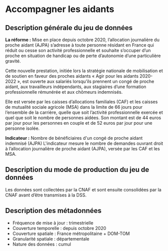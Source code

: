 # Accompagner les aidants
## Description générale du jeu de données 
**La réforme :** Mise en place depuis octobre 2020, l’allocation journalière du proche aidant (AJPA) s’adresse à toute personne résidant en France qui réduit ou cesse son activité professionnelle et souhaite s’occuper d’un proche en situation de handicap ou de perte d’autonomie d’une particulière gravité.

Cette nouvelle prestation, initiée lors la stratégie nationale de mobilisation et de soutien en faveur des proches aidants « Agir pour les aidants 2020-2022 », est ouverte aux salariés lorsqu’ils prennent un congé de proche aidant, aux travailleurs indépendants, aux stagiaires d’une formation professionnelle rémunérée et aux chômeurs indemnisés.

Elle est versée par les caisses d’allocations familiales (CAF) et les caisses de mutualité sociale agricole (MSA) dans la limite de 66 jours pour l’ensemble de la carrière, quelle que soit l’activité professionnelle exercée et quel que soit le nombre de personnes aidées. Son montant est de 44 euros par jour pour les personnes en couple et de 52 euros par jour pour une personne isolée.

**Indicateur :** Nombre de bénéficiaires d'un congé de proche aidant indemnisé (AJPA)
L'indicateur mesure le nombre de demandes ouvrant droit à l’allocation journalière de proche aidant (AJPA), versée par les CAF et les MSA. 

## Description du mode de production du jeu de données
Les données sont collectées par la CNAF et sont ensuite consolidées par la CNAF avant d’être transmises à la DSS.

## Description des métadonnées
- Fréquence de mise à jour : trimestrielle
- Couverture temporelle : depuis octobre 2020
- Couverture spatiale : France métropolitaine + DOM-TOM
- Granularité spatiale : départementale
- Nature des données : cumul